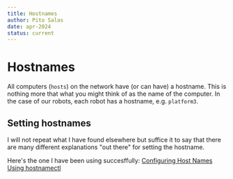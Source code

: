 ```yaml
---
title: Hostnames
author: Pito Salas
date: apr-2024
status: current
---
```

# Hostnames

All computers (`hosts`) on the network have (or can have) a hostname. This is nothing more that what you might think of as the name of the computer. In the case of our robots, each robot has a hostname, e.g. `platform3`.

## Setting hostnames

I will not repeat what I have found elsewhere but suffice it to say that there are many different explanations "out there" for setting the hostname.

Here's the one I have been using succesffully: [Configuring Host Names Using hostnamectl](https://access.redhat.com/documentation/en-us/red_hat_enterprise_linux/7/html/networking_guide/sec_configuring_host_names_using_hostnamectl)

